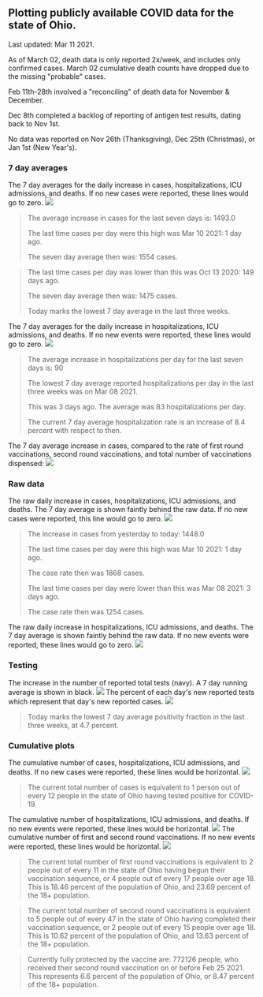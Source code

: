 ## Plotting publicly available COVID data for the state of Ohio. 

Last updated: Mar 11 2021. 

As of March 02, death data is only reported 2x/week, and includes only confirmed cases. March 02 cumulative death counts have dropped due to the missing "probable" cases.

Feb 11th-28th involved a "reconciling" of death data for November & December.

Dec 8th completed a backlog of reporting of antigen test results, dating back to Nov 1st.

No data was reported on Nov 26th (Thanksgiving), Dec 25th (Christmas), or Jan 1st (New Year's).
### 7 day averages
The 7 day averages for the daily increase in cases, hospitalizations, ICU admissions, and deaths. If no new cases were reported, these lines would go to zero.
![](7dayaverage_cases.png)

>The average increase in cases for the last seven days is: 1493.0
>
>The last time cases per day were this high was Mar 10 2021: 1 day ago.
>
>The seven day average then was: 1554 cases.

>
>The last time cases per day was lower than this was Oct 13 2020: 149 days ago.
>
>The seven day average then was: 1475 cases.
>
>Today marks the lowest 7 day average in the last three weeks.

The 7 day averages for the daily increase in hospitalizations, ICU admissions, and deaths. If no new events were reported, these lines would go to zero.
![](7dayaverage_hospital.png)

>The average increase in hospitalizations per day for the last seven days is: 90
>
>The lowest 7 day average reported hospitalizations per day in the last three weeks was on Mar 08 2021.
>
>This was 3 days ago. The average was 83 hospitalizations per day.
>
>The current 7 day average hospitalization rate is an increase of 8.4 percent with respect to then.

The 7 day average increase in cases, compared to the rate of first round vaccinations, second round vaccinations, and total number of vaccinations dispensed:
![](DailyVaccinationsCases.png)

### Raw data
The raw daily increase in cases, hospitalizations, ICU admissions, and deaths. The 7 day average is shown faintly behind the raw data. If no new cases were reported, this line would go to zero.
![](DailyCases.png)

>The increase in cases from yesterday to today: 1448.0 
>
>The last time cases per day were this high was Mar 10 2021: 1 day ago. 
>
>The case rate then was 1868 cases.
>
>The last time cases per day were lower than this was Mar 08 2021: 3 days ago. 
>
>The case rate then was 1254 cases.

The raw daily increase in hospitalizations, ICU admissions, and deaths. The 7 day average is shown faintly behind the raw data. If no new events were reported, these lines would go to zero.
![](DailyHospitalizations.png)

### Testing

The increase in the number of reported total tests (navy). A 7 day running average is shown in black.
![](DailyTests.png)
The percent of each day's new reported tests which represent that day's new reported cases.
![](percentpositive_tests.png)

>Today marks the lowest 7 day average positivity fraction in the last three weeks, at 4.7 percent.

### Cumulative plots
The cumulative number of cases, hospitalizations, ICU admissions, and deaths. If no new cases were reported, these lines would be horizontal.
![](Cases.png)

>The current total number of cases is equivalent to 1 person out of every 12 people in the state of Ohio having tested positive for COVID-19.

The cumulative number of hospitalizations, ICU admissions, and deaths. If no new events were reported, these lines would be horizontal.
![](Hospitalizations.png)
The cumulative number of first and second round vaccinations. If no new events were reported, these lines would be horizontal.
![](Vaccinations.png)

>The current total number of first round vaccinations is equivalent to 2 people out of every 11 in the state of Ohio having begun their vaccination sequence, or 4 people out of every 17 people over age 18.
 >This is 18.46 percent of the population of Ohio, and 23.69 percent of the 18+ population.

>The current total number of second round vaccinations is equivalent to 5 people out of every 47 in the state of Ohio having completed their vaccination sequence, or 2 people out of every 15 people over age 18. 
>This is 10.62 percent of the population of Ohio, and 13.63 percent of the 18+ population.

>Currently fully protected by the vaccine are: 772126 people, who received their second round vaccination on or before Feb 25 2021.
>This represents 6.6 percent of the population of Ohio, or 8.47 percent of the 18+ population.

